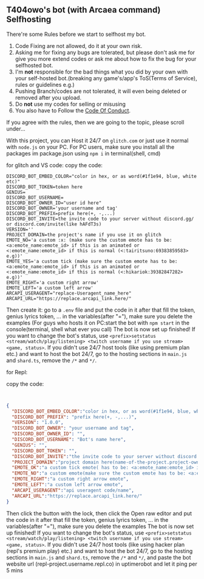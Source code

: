 ## T404owo's bot (with Arcaea command) Selfhosting
There're some Rules before we start to selfhost my bot.
1. Code Fixing are not allowed, do it at your own risk.
2. Asking me for fixing any bugs are tolerated, but please don't ask me for give you more extend codes or ask me about how to fix the bug for your selfhosted bot.
3. I'm **not** responsible for the bad things what you did by your own with your self-hosted bot.(breaking any game's/app's ToS(Terms of Service), rules or guidelines e.g.)
4. Pushing Branch/codes are not tolerated, it will even being deleted or removed after you upload.
5. Do **not** use my codes for selling or misusing
6. You also have to Follow the [Code Of Conduct](https://github.com/t404owo/t404owo-bot-discord/blob/main/CODE_OF_CONDUCT.md).

If you agree with the rules, then we are going to the topic, please scroll under...




With this project, you can Host it 24/7 on `glitch.com` or just use it normal with `node.js` on your PC.
For PC users, make sure you install all the packages im package.json using `npm i` in terminal(shell, cmd)


for glitch and VS code:
copy the code:
```env
DISCORD_BOT_EMBED_COLOR="color in hex, or as word(#1f1e94, blue, white etc)"
DISCORD_BOT_TOKEN=token here
GENIUS=
DISCORD_BOT_USERNAME=
DISCORD_BOT_OWNER_ID="user id here"
DISCORD_BOT_OWNER='your username and tag'
DISCORD_BOT_PREFIX=prefix here(+, -,...)
DISCORD_BOT_INVITE=the invite code to your server without discord.gg/ or discord.com/invite(like hAFdT3s)
VERSION=''
PROJECT_DOMAIN=the project's name if you use it on glitch
EMOTE_NO='a custom :x: (make sure the custom emote has to be: <a:emote_name:emote_id> if this is an animated or <:emote_name:emote_id> if this is normal (<:tairitsuno:69383859583> e.g))'
EMOTE_YES='a custom tick (make sure the custom emote has to be: <a:emote_name:emote_id> if this is an animated or <:emote_name:emote_id> if this is normal (<:hikariok:39382847282> e.g))'
EMOTE_RIGHT='a custom right arrow'
EMOTE_LEFT='a custom left arrow'
ARCAPI_USERAGENT="replace-Useragent_name_here"
ARCAPI_URL="https://replace.arcapi_link.here/"
```
Then create it: go to a `.env` file and put the code in it
after that fill the token, genius lyrics token, ... in the variables(after "="), make sure you delete the examples
(For guys who hosts it on PC:start the bot with `npm start` in the console(terminal, shell what ever you call)
The bot is now set up finished! If you want to change the bot's status, use `<prefix>setstatus <stream/watch/play/listening> <twitch username if you use stream> <game, status>`.
If you didn't use 24/7 host tools (like using premium plan etc.) and want to host the bot 24/7, go to the hosting sections in `main.js` and `shard.ts`, remove the `/*` and `*/`.

for Repl:

 copy the code:
```json


{
  "DISCORD_BOT_EMBED_COLOR":"color in hex, or as word(#1f1e94, blue, white etc)",
  "DISCORD_BOT_PREFIX": "prefix here(+, -,...)",
  "VERSION": "1.0.0",
  "DISCORD_BOT_OWNER": "your username and tag",
  "DISCORD_BOT_OWNER_ID": "",
  "DISCORD_BOT_USERNAME": "Bot's name here",
  "GENIUS": "",
  "DISCORD_BOT_TOKEN": "",
  "DISCORD_BOT_INVITE":"the invite code to your server without discord.gg/ or discord.com/invite(like hAFdT3s)",
  "PROJECT_DOMAIN":"project domain here(name-of-the-project.project-owner(t404owo-bot.t404owo e.g))",
  "EMOTE_OK":"a custom tick emote( has to be: <a:emote_name:emote_id> if this is an animated or <:emote_name:emote_id> if this is normal (<:hikariok:39382847282> e.g))",
  "EMOTE_NO":"a custom emote(make sure the custom emote has to be: <a:emote_name:emote_id> if this is an animated or <:emote_name:emote_id> if this is normal (<:tairitsuno:69383859583> e.g))",
  "EMOTE_RIGHT":"a custom right arrow emote",
  "EMOTE_LEFT":"a custom left arrow emote",
  "ARCAPI_USERAGENT":"api useragent code/name",
  "ARCAPI_URL":"https://replace.arcapi_link.here/"
}
```
Then click the button with the lock, then click the Open raw editor and put the code in it
after that fill the token, genius lyrics token, ... in the variables(after "="), make sure you delete the examples
The bot is now set up finished! If you want to change the bot's status, use `<prefix>setstatus <stream/watch/play/listening> <twitch username if you use stream> <game, status>`.
If you didn't use 24/7 host tools (like using hacker plan (repl's premium play) etc.) and want to host the bot 24/7, go to the hosting sections in `main.js` and `shard.ts`, remove the `/*` and `*/`, and paste the bot website url (repl-project.username.repl.co) in uptimerobot and let it ping per 5 mins
